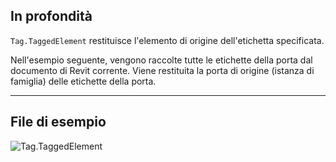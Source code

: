 ## In profondità
`Tag.TaggedElement` restituisce l'elemento di origine dell'etichetta specificata.

Nell'esempio seguente, vengono raccolte tutte le etichette della porta dal documento di Revit corrente. Viene restituita la porta di origine (istanza di famiglia) delle etichette della porta.
___
## File di esempio

![Tag.TaggedElement](./Revit.Elements.Tag.TaggedElement_img.jpg)
